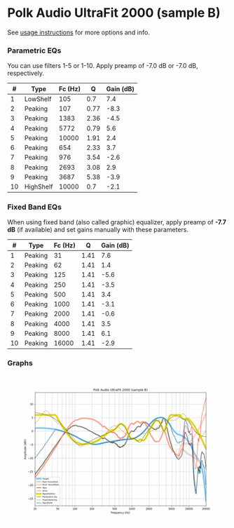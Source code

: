 # Polk Audio UltraFit 2000 (sample B)
See [usage instructions](https://github.com/jaakkopasanen/AutoEq#usage) for more options and info.

### Parametric EQs
You can use filters 1-5 or 1-10. Apply preamp of -7.0 dB or -7.0 dB, respectively.

|   # | Type      |   Fc (Hz) |    Q |   Gain (dB) |
|-----|-----------|-----------|------|-------------|
|   1 | LowShelf  |       105 | 0.7  |         7.4 |
|   2 | Peaking   |       107 | 0.77 |        -8.3 |
|   3 | Peaking   |      1383 | 2.36 |        -4.5 |
|   4 | Peaking   |      5772 | 0.79 |         5.6 |
|   5 | Peaking   |     10000 | 1.91 |         2.4 |
|   6 | Peaking   |       654 | 2.33 |         3.7 |
|   7 | Peaking   |       976 | 3.54 |        -2.6 |
|   8 | Peaking   |      2693 | 3.08 |         2.9 |
|   9 | Peaking   |      3687 | 5.38 |        -3.9 |
|  10 | HighShelf |     10000 | 0.7  |        -2.1 |

### Fixed Band EQs
When using fixed band (also called graphic) equalizer, apply preamp of **-7.7 dB** (if available) and set gains manually with these parameters.

|   # | Type    |   Fc (Hz) |    Q |   Gain (dB) |
|-----|---------|-----------|------|-------------|
|   1 | Peaking |        31 | 1.41 |         7.6 |
|   2 | Peaking |        62 | 1.41 |         1.4 |
|   3 | Peaking |       125 | 1.41 |        -5.6 |
|   4 | Peaking |       250 | 1.41 |        -3.5 |
|   5 | Peaking |       500 | 1.41 |         3.4 |
|   6 | Peaking |      1000 | 1.41 |        -3.1 |
|   7 | Peaking |      2000 | 1.41 |        -0.6 |
|   8 | Peaking |      4000 | 1.41 |         3.5 |
|   9 | Peaking |      8000 | 1.41 |         6.1 |
|  10 | Peaking |     16000 | 1.41 |        -2.9 |

### Graphs
![](./Polk%20Audio%20UltraFit%202000%20(sample%20B).png)

